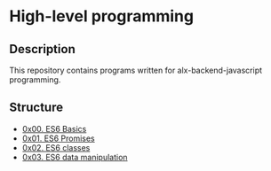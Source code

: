 # High-level programming

## Description

This repository contains programs written for alx-backend-javascript programming.

## Structure

- [0x00. ES6 Basics](./0x00-ES6_basic)
- [0x01. ES6 Promises](./0x01-ES6_promise)
- [0x02. ES6 classes](./0x02-ES6_classes)
- [0x03. ES6 data manipulation](./0x03-ES6_data_manipulation)
